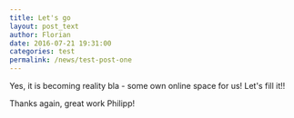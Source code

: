 ```yaml
---
title: Let's go
layout: post_text
author: Florian
date: 2016-07-21 19:31:00
categories: test
permalink: /news/test-post-one
---
```


Yes, it is becoming reality bla - some own online space for us! Let's fill it!!

Thanks again, great work Philipp!
